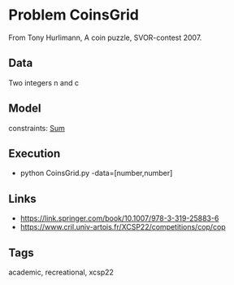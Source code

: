 # Problem CoinsGrid

From Tony Hurlimann, A coin puzzle, SVOR-contest 2007.

## Data
  Two integers n and c

## Model
  constraints: [Sum](http://pycsp.org/documentation/constraints/Sum)

## Execution
  - python CoinsGrid.py -data=[number,number]

## Links
  - https://link.springer.com/book/10.1007/978-3-319-25883-6
  - https://www.cril.univ-artois.fr/XCSP22/competitions/cop/cop

## Tags
  academic, recreational, xcsp22
